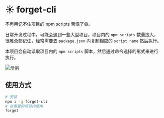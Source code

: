 # :sunny:	forget-cli

不再用记不住项目的 npm scripts 苦恼了:smile:。

日常开发过程中，可能会遇到一些大型项目，项目内的 `npm scripts` 数量庞大，很难全部记住，经常需要去 `package.json` 内复制相应的 `script name` 然后执行。

本项目会自动读取项目内的 `npm scripts` 脚本，然后通过命令选择的形式来进行执行。

![示例](https://i2.100024.xyz/2024/01/16/1wn252.gif)

## 使用方式

```bash
# 安装
npm i -g forget-cli
# 在需要的项目内使用
forget
```

